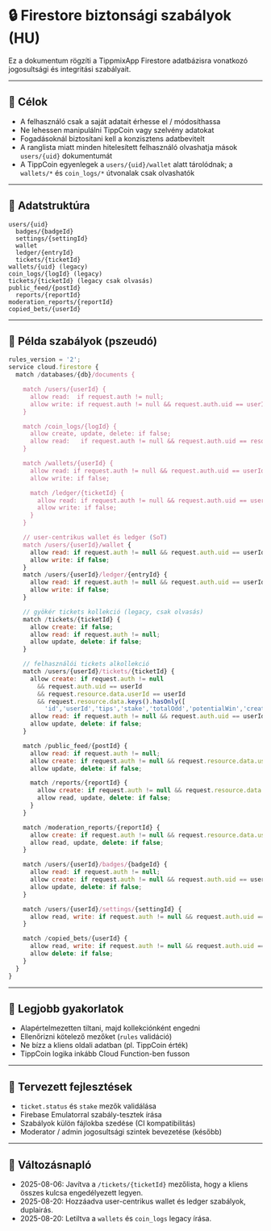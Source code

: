 # 🔒 Firestore biztonsági szabályok (HU)

Ez a dokumentum rögzíti a TippmixApp Firestore adatbázisra vonatkozó jogosultsági és integritási szabályait.

---

## 🔐 Célok

- A felhasználó csak a saját adatait érhesse el / módosíthassa
- Ne lehessen manipulálni TippCoin vagy szelvény adatokat
- Fogadásoknál biztosítani kell a konzisztens adatbevitelt
- A ranglista miatt minden hitelesített felhasználó olvashatja mások `users/{uid}` dokumentumát
- A TippCoin egyenlegek a `users/{uid}/wallet` alatt tárolódnak; a `wallets/*` és `coin_logs/*` útvonalak csak olvashatók

---

## 🧾 Adatstruktúra

```
users/{uid}
  badges/{badgeId}
  settings/{settingId}
  wallet
  ledger/{entryId}
  tickets/{ticketId}
wallets/{uid} (legacy)
coin_logs/{logId} (legacy)
tickets/{ticketId} (legacy csak olvasás)
public_feed/{postId}
  reports/{reportId}
moderation_reports/{reportId}
copied_bets/{userId}
```

---

## 📜 Példa szabályok (pszeudó)

```js
rules_version = '2';
service cloud.firestore {
  match /databases/{db}/documents {

    match /users/{userId} {
      allow read:  if request.auth != null;
      allow write: if request.auth != null && request.auth.uid == userId;
    }

    match /coin_logs/{logId} {
      allow create, update, delete: if false;
      allow read:   if request.auth != null && request.auth.uid == resource.data.userId;
    }

    match /wallets/{userId} {
      allow read: if request.auth != null && request.auth.uid == userId;
      allow write: if false;

      match /ledger/{ticketId} {
        allow read: if request.auth != null && request.auth.uid == userId;
        allow write: if false;
      }
    }

    // user-centrikus wallet és ledger (SoT)
    match /users/{userId}/wallet {
      allow read: if request.auth != null && request.auth.uid == userId;
      allow write: if false;
    }
    match /users/{userId}/ledger/{entryId} {
      allow read: if request.auth != null && request.auth.uid == userId;
      allow write: if false;
    }

    // gyökér tickets kollekció (legacy, csak olvasás)
    match /tickets/{ticketId} {
      allow create: if false;
      allow read: if request.auth != null;
      allow update, delete: if false;
    }

    // felhasználói tickets alkollekció
    match /users/{userId}/tickets/{ticketId} {
      allow create: if request.auth != null
        && request.auth.uid == userId
        && request.resource.data.userId == userId
        && request.resource.data.keys().hasOnly([
          'id','userId','tips','stake','totalOdd','potentialWin','createdAt','updatedAt','status']);
      allow read: if request.auth != null && request.auth.uid == userId;
      allow update, delete: if false;
    }

    match /public_feed/{postId} {
      allow read: if request.auth != null;
      allow create: if request.auth != null && request.resource.data.userId == request.auth.uid;
      allow update, delete: if false;

      match /reports/{reportId} {
        allow create: if request.auth != null && request.resource.data.userId == request.auth.uid;
        allow read, update, delete: if false;
      }
    }

    match /moderation_reports/{reportId} {
      allow create: if request.auth != null && request.resource.data.userId == request.auth.uid;
      allow read, update, delete: if false;
    }

    match /users/{userId}/badges/{badgeId} {
      allow read: if request.auth != null;
      allow create: if request.auth != null && request.auth.uid == userId;
      allow update, delete: if false;
    }

    match /users/{userId}/settings/{settingId} {
      allow read, write: if request.auth != null && request.auth.uid == userId;
    }

    match /copied_bets/{userId} {
      allow read, write: if request.auth != null && request.auth.uid == userId;
      allow delete: if false;
    }
  }
}
```

---

## 🧠 Legjobb gyakorlatok

- Alapértelmezetten tiltani, majd kollekciónként engedni
- Ellenőrizni kötelező mezőket (`rules` validáció)
- Ne bízz a kliens oldali adatban (pl. TippCoin érték)
- TippCoin logika inkább Cloud Function-ben fusson

---

## 📌 Tervezett fejlesztések

- `ticket.status` és `stake` mezők validálása
- Firebase Emulatorral szabály-tesztek írása
- Szabályok külön fájlokba szedése (CI kompatibilitás)
- Moderator / admin jogosultsági szintek bevezetése (később)

---

## 📘 Változásnapló

- 2025-08-06: Javítva a `/tickets/{ticketId}` mezőlista, hogy a kliens összes kulcsa engedélyezett legyen.
- 2025-08-20: Hozzáadva user-centrikus wallet és ledger szabályok, duplairás.
- 2025-08-20: Letiltva a `wallets` és `coin_logs` legacy írása.
